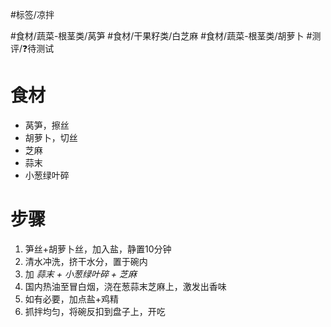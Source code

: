#标签/凉拌 
 
#食材/蔬菜-根茎类/莴笋 #食材/干果籽类/白芝麻 #食材/蔬菜-根茎类/胡萝卜 
#测评/❓待测试

# 食材
- 莴笋，擦丝
- 胡萝卜，切丝
- 芝麻
- 蒜末
- 小葱绿叶碎
# 步骤
1. 笋丝+胡萝卜丝，加入盐，静置10分钟
2. 清水冲洗，挤干水分，置于碗内
3. 加 *蒜末 + 小葱绿叶碎 + 芝麻*
4. 国内热油至冒白烟，浇在葱蒜末芝麻上，激发出香味
5. 如有必要，加点盐+鸡精
6. 抓拌均匀，将碗反扣到盘子上，开吃